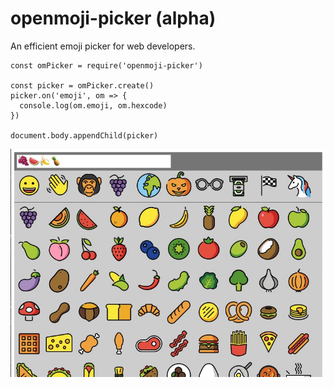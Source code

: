 # openmoji-picker (alpha)

An efficient emoji picker for web developers.

    const omPicker = require('openmoji-picker')

    const picker = omPicker.create()
    picker.on('emoji', om => {
      console.log(om.emoji, om.hexcode)
    })

    document.body.appendChild(picker)

![](example/screenshot.jpg)
